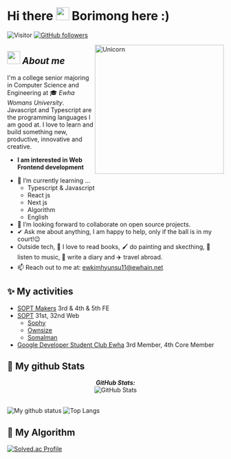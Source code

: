 <h1>Hi there <a href="https://github.com/borimong" target="_self"><img src="https://media.giphy.com/media/hvRJCLFzcasrR4ia7z/giphy.gif" width="30"></a> Borimong here :) </h1>
  
![Visitor](https://visitor-badge.laobi.icu/badge?page_id=borimong-hash.repoName) [![GitHub followers](https://img.shields.io/github/followers/borimong.svg?style=social&label=Follow)](https://github.com/borimong?tab=followers)<br/>

<!--
**Bhargavi-hash/Bhargavi-hash** is a ✨ _special_ ✨ repository because its `README.md` (this file) appears on your GitHub profile.
-->

<img align="right" width=300px alt="Unicorn" src="https://github.com/user-attachments/assets/b8965aa6-0fcb-4b34-a451-1d4448f9141a" />

## <img src="https://media.giphy.com/media/ObNTw8Uzwy6KQ/giphy.gif" width="30px">&nbsp;***About me***

I'm a college senior majoring in Computer Science and Engineering at 🎓 <i>Ewha Womans University</i>. Javascript and Typescript are the programming languages I am good at. I love to learn and build something new, productive, innovative and creative.
* **I am interested in Web Frontend development**
- 🌱 I’m currently learning ...
  - Typescript & Javascript
  - React js
  - Next js
  - Algorithm
  - English
- 👯 I’m looking forward to collaborate on open source projects.
- ✔ Ask me about anything, I am happy to help, only if the ball is in my court!😉<br>
- Outside tech, 📖 I love to read books, 🖌️ do painting and skecthing, 🎵 listen to music, 📔 write a diary and ✈️ travel abroad.
- 📫 Reach out to me at: <a href="ewkimhyunsu11@ewhain.net">ewkimhyunsu11@ewhain.net</a>

<h2>✨ My activities</h2>

- <a href="https://makers.sopt.org/">SOPT Makers</a> 3rd & 4th & 5th FE
- <a href="https://www.sopt.org/">SOPT</a> 31st, 32nd Web
  - <a href="https://sophy-happy.vercel.app/home">Sophy</a> 
  - <a href="https://ownsize.me/landing">Ownsize</a>
  - <a href="https://makeawish.vercel.app">Somalman</a>
- <a href="https://gdsc.community.dev/ewha-womans-university/">Google Developer Student Club Ewha</a> 3rd Member, 4th Core Member




<h2>👀 My github Stats</h2>

<div>
<!--   <p align="center">
    <b><em>Now listening to:</em></b> <br/>
    <img src="https://spotify-github-profile.vercel.app/api/view?uid=borimong&cover_image=true&theme=novatorem" alt="Now Listenting to" />
  </p> -->
  
  <p align="center">
  <b><em>GitHub Stats:</em></b> <br/>
    <img src="https://github-readme-streak-stats.herokuapp.com/?user=borimong" alt="GitHub Stats" /> <br/><br/>

![My github status](https://github-readme-stats.vercel.app/api?username=borimong&show_icons=true&include_all_commits=true)
![Top Langs](https://github-readme-stats.vercel.app/api/top-langs/?username=borimong&layout=compact)
  
</div>

<h2>🚀 My Algorithm</h2>

[![Solved.ac Profile](http://mazassumnida.wtf/api/generate_badge?boj=kimhyunsu11)](https://solved.ac/kimhyunsu11)<br/>




